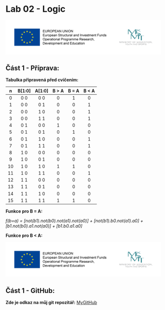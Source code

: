 # Lab 02 - Logic

![Logo](logolink_eng.jpg)

## Část 1 - Příprava:
**Tabulka připravená před cvičením:**

| **n** | **B[1:0]** | **A[1:0]** | **B > A** | **B = A** | **B < A** |
| :-: | :-: | :-: | :-: | :-: | :-: |
| 0 | 0 0 | 0 0 | 0 | 1 | 0 |
| 1 | 0 0 | 0 1 | 0 | 0 | 1 |
| 2 | 0 0 | 1 0 | 0 | 0 | 1 |
| 3 | 0 0 | 1 1 | 0 | 0 | 1 |
| 4 | 0 1 | 0 0 | 1 | 0 | 0 |
| 5 | 0 1 | 0 1 | 0 | 1 | 0 |
| 6 | 0 1 | 1 0 | 0 | 0 | 1 |
| 7 | 0 1 | 1 1 | 0 | 0 | 1 |
| 8 | 1 0 | 0 0 | 0 | 0 | 0 |
| 9 | 1 0 | 0 1 | 0 | 0 | 0 |
| 10 | 1 0 | 1 0 | 1 | 1 | 0 |
| 11 | 1 0 | 1 1 | 0 | 0 | 1 |
| 12 | 1 1 | 0 0 | 0 | 0 | 0 |
| 13 | 1 1 | 0 1 | 0 | 0 | 0 |
| 14 | 1 1 | 1 0 | 0 | 0 | 0 |
| 15 | 1 1 | 1 1 | 1 | 1 | 0 |

**Funkce pro B = A:**

*f(b=a) = [not(b1).not(b0).not(a1).not(a0)] + [not(b1).b0.not(a1).a0] + [b1.not(b0).a1.not(a0)] + [b1.b0.a1.a0]*

**Funkce pro B < A:**

![Logo](logolink_eng.jpg)

## Část 1 - GitHub:
**Zde je odkaz na můj git repozitář:** [MyGitHub](https://github.com/Heretic2k20/Digital-Electronics-1)
